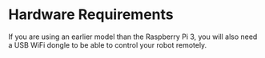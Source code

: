 # Hardware Requirements

If you are using an earlier model than the Raspberry Pi 3, you will also need a USB WiFi dongle to be able to control your robot remotely.
